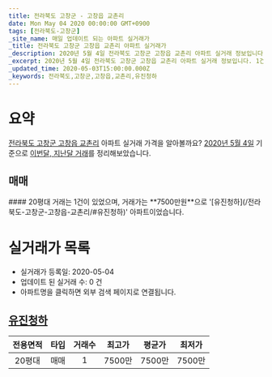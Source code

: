 ```yaml
---
title: 전라북도 고창군 - 고창읍 교촌리
date: Mon May 04 2020 00:00:00 GMT+0900
tags: [전라북도-고창군]
_site_name: 매일 업데이트 되는 아파트 실거래가
_title: 전라북도 고창군 고창읍 교촌리 아파트 실거래가
_description: 2020년 5월 4일 전라북도 고창군 고창읍 교촌리 아파트 실거래 정보입니다. 1건 아파트 정보가 있습니다.
_excerpt: 2020년 5월 4일 전라북도 고창군 고창읍 교촌리 아파트 실거래 정보입니다. 1건 아파트 정보가 있습니다.
_updated_time: 2020-05-03T15:00:00.000Z
_keywords: 전라북도,고창군,고창읍,교촌리,유진청하
---
```





# 요약
<ins>전라북도 고창군 고창읍 교촌리</ins> 아파트 실거래 가격을 알아볼까요? <ins>2020년 5월 4일</ins> 기준으로 <ins>이번달, 지난달 거래</ins>를 정리해보았습니다.

## 매매
<div class="container">
<div class="twelve columns" markdown="1">
#### 20평대
거래는 1건이 있었으며, 거래가는 **7500만원**으로 '[유진청하](/전라북도-고창군-고창읍-교촌리/#유진청하)' 아파트이었습니다.
</div>
</div>



# 실거래가 목록
- 실거래가 등록일: 2020-05-04
- 업데이트 된 실거래 수: 0 건
- 아파트명을 클릭하면 외부 검색 페이지로 연결됩니다.

## [유진청하](#유진청하)

|전용면적|타입|거래수|최고가|평균가|최저가|
|:---:|:---:|:---:|:---:|:---:|:---:|
|20평대|<span class="deal-type-1">매매</span>|1|7500만|7500만|7500만|

<br/>



